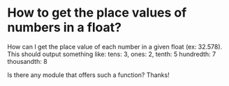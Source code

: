 
# How to get the place values of numbers in a float?

How can I get the place value of each number in a given float (ex: 32.578).
This should output something like:
tens: 3,
ones: 2,
tenth: 5
hundredth: 7
thousandth: 8

Is there any module that offers such a function?
Thanks!

        